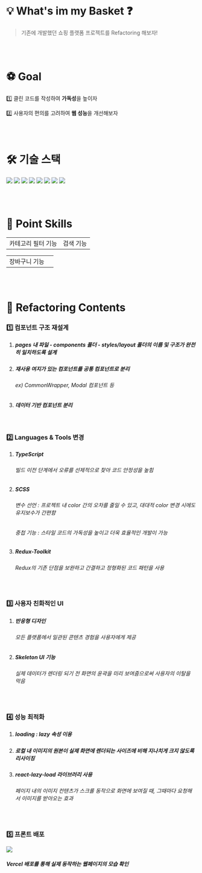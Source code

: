 # 💡 What's im my Basket ❓
> 기존에 개발했던 쇼핑 플랫폼 프로젝트를 Refactoring 해보자!

<br /><br />

# ⚽ Goal 
1️⃣ 클린 코드를 작성하여 **가독성**을 높이자


2️⃣ 사용자의 편의를 고려하여 **웹 성능**을 개선해보자

<br /><br />

# 🛠️ 기술 스택

<div align="left">
  <img src="https://img.shields.io/badge/TypeScript-3178C6?style=flat&logo=TypeScript&logoColor=white"/>
  <img src="https://img.shields.io/badge/React-61DAFB?style=flat&logo=React&logoColor=white"/> 
  <img src="https://img.shields.io/badge/Redux Toolkit-764ABC?style=flat&logo=Redux&logoColor=white"/> 
  <img src="https://img.shields.io/badge/React Router-CA4245?style=flat&logo=React Router&logoColor=white"/> 
  <img src="https://img.shields.io/badge/Axios-5A29E4?style=flat&logo=Axios&logoColor=white"/> 
  <img src="https://img.shields.io/badge/SCSS-CC6699?style=flat&logo=Sass&logoColor=white"/>
  <img src="https://img.shields.io/badge/Tailwind CSS-06B6D4?style=flat&logo=Tailwind CSS&logoColor=white"/>
  <img src="https://img.shields.io/badge/Vercel-000000?style=flat&logo=Tailwind CSS&logoColor=white"/>
</div>

<br /><br />

# 🌟 Point Skills


|||
|:---:|:---:|
|카테고리 필터 기능|검색 기능|


|||
|:---:|:---:|
|장바구니 기능||

<br /><br />

# 🚀 Refactoring Contents

### 1️⃣ 컴포넌트 구조 재설계 
1) ##### pages 내 파일 - components 폴더 - styles/layout 폴더의 이름 및 구조가 완전히 일치하도록 설계

2) ##### 재사용 여지가 있는 컴포넌트를 공통 컴포넌트로 분리
   ###### ex) CommonWrapper, Modal 컴포넌트 등 

4) ##### 데이터 기반 컴포넌트 분리 

<br />

### 2️⃣ Languages & Tools 변경
1. ##### TypeScript
   ###### 빌드 이전 단계에서 오류를 선제적으로 찾아 코드 안정성을 높힘
   
2. ##### SCSS
   ###### 변수 선언 : 프로젝트 내 color 간의 오차를 줄일 수 있고, 대대적 color 변경 시에도 유지보수가 간편함 
   ###### 중첩 기능 : 스타일 코드의 가독성을 높이고 더욱 효율적인 개발이 가능
   
3. ##### Redux-Toolkit
   ###### Redux의 기존 단점을 보완하고 간결하고 정형화된 코드 패턴을 사용

<br />

### 3️⃣ 사용자 친화적인 UI 
1) ##### 반응형 디자인
   ###### 모든 플랫폼에서 일관된 콘텐츠 경험을 사용자에게 제공

2) ##### Skeleton UI 기능
   ###### 실제 데이터가 렌더링 되기 전 화면의 윤곽을 미리 보여줌으로써 사용자의 이탈을 막음

<br />

### 4️⃣ 성능 최적화
1) ##### loading : lazy 속성 이용
   
2) ##### 로컬 내 이미지의 원본이 실제 화면에 렌더되는 사이즈에 비해 지나치게 크지 않도록 리사이징
   
3) ##### react-lazy-load 라이브러리 사용
   ###### 페이지 내의 이미지 컨텐츠가 스크롤 동작으로 화면에 보여질 때, 그때마다 요청해서 이미지를 받아오는 효과

<br />

### 5️⃣ 프론트 배포
[<img src="https://img.shields.io/badge/Whats in my Basket-000000?style=for-the-badge&logo=Whats in my Basket&logoColor=white"/>](https://whatsinmybasket.vercel.app/)
##### Vercel 배포를 통해 실제 동작하는 웹페이지의 모습 확인

